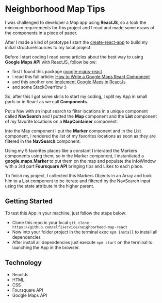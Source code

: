 # Neighborhood Map Tips
I was challenged to developer a Map app using **ReactJS**, so a took the minimum requirements for this project and I read and made some draws of the components in a piece of paper.

After I made a kind of prototype I start the [create-react-app](https://github.com/facebook/create-react-app) to build my initial structure/sources to my local project.

Before I start coding I read some articles about the best way to using **Google Maps API** with ReactJS, follow below:
- first I found this package [google-maps-react](https://www.npmjs.com/package/google-maps-react)
- I read this full article: [How to Write a Google Maps React Component](https://www.fullstackreact.com/articles/how-to-write-a-google-maps-react-component/)
- and this another one [Implement Google Maps in ReactJs](https://getpocket.com/a/read/1918096586)
- and some StackOverflow :)

So, after this I got some skills to start my coding, I split my App in small parts or in React as we call  **Components**. 

Put a Nav with an input search to filter locations in a unique component called **NavSearch** and I putted the **Map** component and the **List** component of my favorite locations on a **MapContainer** component.

Into the Map component I put the **Marker** component and in the List component, I rendered the list of my favorites locations as soon as they are filtered in the **NavSearch** component.

Using my 5 favorites places like a constant I interated the Markers components using them, so in the Marker component, I instantiated a **google.maps.Marker** to put them on the map and populate the infoWindow with a 3rd part **Foursquare API** bringing tips and Likes to each place.

To finish my project, I collected this Markers Objects in an Array and took him to a List component to be iterate and filtered by the NavSearch input using the state attribute in the higher parent.

## Getting Started
To test this App in your machine, just follow the steps below:
- Clone this repo in your local ```git clone https://github.com/elfiservice/neighborhood-map-react```
- Now into your folder project in the terminal exec ```npm install``` to install all dependencies
- After install all dependencies just execute ```npm start``` on the terminal to launching the App in the browser.

## Technology
- ReactJs
- HTML
- CSS
- Foursquare API
- Google Maps API